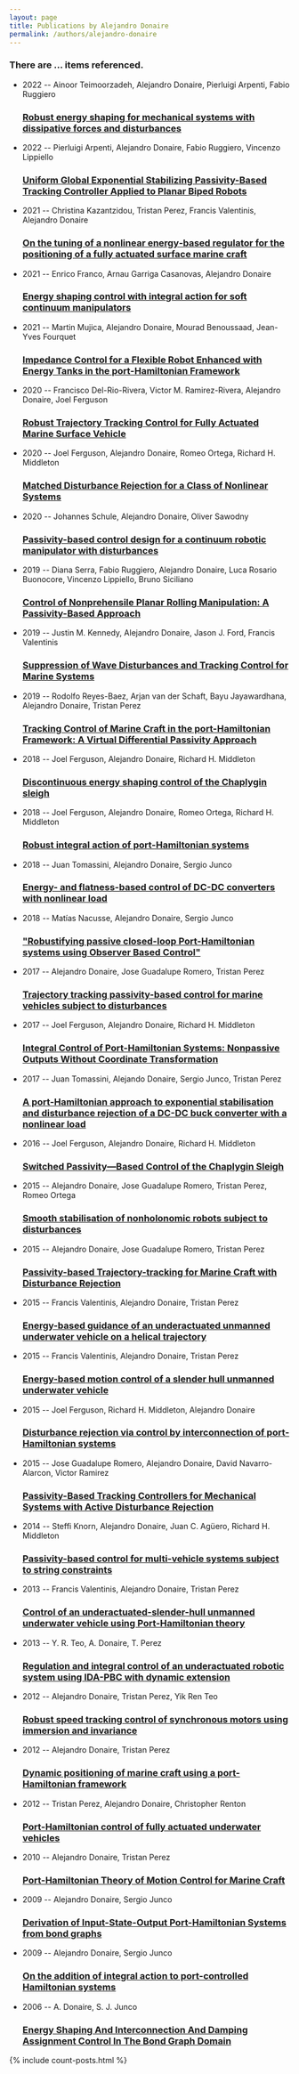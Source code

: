 ```yaml
---
layout: page
title: Publications by Alejandro Donaire
permalink: /authors/alejandro-donaire
---
```


<h3 id="number-posts">There are ... items referenced.</h3>
<ul class="post-list">
<li><span class='post-meta'>2022 -- Ainoor Teimoorzadeh, Alejandro Donaire, Pierluigi Arpenti, Fabio Ruggiero</span><h3><a class='post-link' href="{{ site.baseurl }}/robust-energy-shaping-for-mechanical-systems-with-dissipative-forces-and-disturbances">Robust energy shaping for mechanical systems with dissipative forces and disturbances</a></h3></li>
<li><span class='post-meta'>2022 -- Pierluigi Arpenti, Alejandro Donaire, Fabio Ruggiero, Vincenzo Lippiello</span><h3><a class='post-link' href="{{ site.baseurl }}/uniform-global-exponential-stabilizing-passivity-based-tracking-controller-applied-to-planar-biped-robots">Uniform Global Exponential Stabilizing Passivity-Based Tracking Controller Applied to Planar Biped Robots</a></h3></li>
<li><span class='post-meta'>2021 -- Christina Kazantzidou, Tristan Perez, Francis Valentinis, Alejandro Donaire</span><h3><a class='post-link' href="{{ site.baseurl }}/on-the-tuning-of-a-nonlinear-energy-based-regulator-for-the-positioning-of-a-fully-actuated-surface-marine-craft">On the tuning of a nonlinear energy‐based regulator for the positioning of a fully actuated surface marine craft</a></h3></li>
<li><span class='post-meta'>2021 -- Enrico Franco, Arnau Garriga Casanovas, Alejandro Donaire</span><h3><a class='post-link' href="{{ site.baseurl }}/energy-shaping-control-with-integral-action-for-soft-continuum-manipulators">Energy shaping control with integral action for soft continuum manipulators</a></h3></li>
<li><span class='post-meta'>2021 -- Martin Mujica, Alejandro Donaire, Mourad Benoussaad, Jean-Yves Fourquet</span><h3><a class='post-link' href="{{ site.baseurl }}/impedance-control-for-a-flexible-robot-enhanced-with-energy-tanks-in-the-port-hamiltonian-framework">Impedance Control for a Flexible Robot Enhanced with Energy Tanks in the port-Hamiltonian Framework</a></h3></li>
<li><span class='post-meta'>2020 -- Francisco Del-Rio-Rivera, Victor M. Ramirez-Rivera, Alejandro Donaire, Joel Ferguson</span><h3><a class='post-link' href="{{ site.baseurl }}/robust-trajectory-tracking-control-for-fully-actuated-marine-surface-vehicle">Robust Trajectory Tracking Control for Fully Actuated Marine Surface Vehicle</a></h3></li>
<li><span class='post-meta'>2020 -- Joel Ferguson, Alejandro Donaire, Romeo Ortega, Richard H. Middleton</span><h3><a class='post-link' href="{{ site.baseurl }}/matched-disturbance-rejection-for-a-class-of-nonlinear-systems">Matched Disturbance Rejection for a Class of Nonlinear Systems</a></h3></li>
<li><span class='post-meta'>2020 -- Johannes Schule, Alejandro Donaire, Oliver Sawodny</span><h3><a class='post-link' href="{{ site.baseurl }}/passivity-based-control-design-for-a-continuum-robotic-manipulator-with-disturbances">Passivity-based control design for a continuum robotic manipulator with disturbances</a></h3></li>
<li><span class='post-meta'>2019 -- Diana Serra, Fabio Ruggiero, Alejandro Donaire, Luca Rosario Buonocore, Vincenzo Lippiello, Bruno Siciliano</span><h3><a class='post-link' href="{{ site.baseurl }}/control-of-nonprehensile-planar-rolling-manipulation-a-passivity-based-approach">Control of Nonprehensile Planar Rolling Manipulation: A Passivity-Based Approach</a></h3></li>
<li><span class='post-meta'>2019 -- Justin M. Kennedy, Alejandro Donaire, Jason J. Ford, Francis Valentinis</span><h3><a class='post-link' href="{{ site.baseurl }}/suppression-of-wave-disturbances-and-tracking-control-for-marine-systems">Suppression of Wave Disturbances and Tracking Control for Marine Systems</a></h3></li>
<li><span class='post-meta'>2019 -- Rodolfo Reyes-Baez, Arjan van der Schaft, Bayu Jayawardhana, Alejandro Donaire, Tristan Perez</span><h3><a class='post-link' href="{{ site.baseurl }}/tracking-control-of-marine-craft-in-the-port-hamiltonian-framework-a-virtual-differential-passivity-approach">Tracking Control of Marine Craft in the port-Hamiltonian Framework: A Virtual Differential Passivity Approach</a></h3></li>
<li><span class='post-meta'>2018 -- Joel Ferguson, Alejandro Donaire, Richard H. Middleton</span><h3><a class='post-link' href="{{ site.baseurl }}/discontinuous-energy-shaping-control-of-the-chaplygin-sleigh">Discontinuous energy shaping control of the Chaplygin sleigh</a></h3></li>
<li><span class='post-meta'>2018 -- Joel Ferguson, Alejandro Donaire, Romeo Ortega, Richard H. Middleton</span><h3><a class='post-link' href="{{ site.baseurl }}/robust-integral-action-of-port-hamiltonian-systems">Robust integral action of port-Hamiltonian systems</a></h3></li>
<li><span class='post-meta'>2018 -- Juan Tomassini, Alejandro Donaire, Sergio Junco</span><h3><a class='post-link' href="{{ site.baseurl }}/energy-and-flatness-based-control-of-dc-dc-converters-with-nonlinear-load">Energy- and flatness-based control of DC-DC converters with nonlinear load</a></h3></li>
<li><span class='post-meta'>2018 -- Matías Nacusse, Alejandro Donaire, Sergio Junco</span><h3><a class='post-link' href="{{ site.baseurl }}/robustifying-passive-closed-loop-port-hamiltonian-systems-using-observer-based-control">"Robustifying passive closed-loop Port-Hamiltonian systems using Observer Based Control"</a></h3></li>
<li><span class='post-meta'>2017 -- Alejandro Donaire, Jose Guadalupe Romero, Tristan Perez</span><h3><a class='post-link' href="{{ site.baseurl }}/trajectory-tracking-passivity-based-control-for-marine-vehicles-subject-to-disturbances">Trajectory tracking passivity-based control for marine vehicles subject to disturbances</a></h3></li>
<li><span class='post-meta'>2017 -- Joel Ferguson, Alejandro Donaire, Richard H. Middleton</span><h3><a class='post-link' href="{{ site.baseurl }}/integral-control-of-port-hamiltonian-systems-nonpassive-outputs-without-coordinate-transformation">Integral Control of Port-Hamiltonian Systems: Nonpassive Outputs Without Coordinate Transformation</a></h3></li>
<li><span class='post-meta'>2017 -- Juan Tomassini, Alejando Donaire, Sergio Junco, Tristan Perez</span><h3><a class='post-link' href="{{ site.baseurl }}/a-port-hamiltonian-approach-to-exponential-stabilisation-and-disturbance-rejection-of-a-dc-dc-buck-converter-with-a-nonlinear-load">A port-Hamiltonian approach to exponential stabilisation and disturbance rejection of a DC-DC buck converter with a nonlinear load</a></h3></li>
<li><span class='post-meta'>2016 -- Joel Ferguson, Alejandro Donaire, Richard H. Middleton</span><h3><a class='post-link' href="{{ site.baseurl }}/switched-passivity-based-control-of-the-chaplygin-sleigh">Switched Passivity—Based Control of the Chaplygin Sleigh</a></h3></li>
<li><span class='post-meta'>2015 -- Alejandro Donaire, Jose Guadalupe Romero, Tristan Perez, Romeo Ortega</span><h3><a class='post-link' href="{{ site.baseurl }}/smooth-stabilisation-of-nonholonomic-robots-subject-to-disturbances">Smooth stabilisation of nonholonomic robots subject to disturbances</a></h3></li>
<li><span class='post-meta'>2015 -- Alejandro Donaire, Jose Guadalupe Romero, Tristan Perez</span><h3><a class='post-link' href="{{ site.baseurl }}/passivity-based-trajectory-tracking-for-marine-craft-with-disturbance-rejection">Passivity-based Trajectory-tracking for Marine Craft with Disturbance Rejection</a></h3></li>
<li><span class='post-meta'>2015 -- Francis Valentinis, Alejandro Donaire, Tristan Perez</span><h3><a class='post-link' href="{{ site.baseurl }}/energy-based-guidance-of-an-underactuated-unmanned-underwater-vehicle-on-a-helical-trajectory">Energy-based guidance of an underactuated unmanned underwater vehicle on a helical trajectory</a></h3></li>
<li><span class='post-meta'>2015 -- Francis Valentinis, Alejandro Donaire, Tristan Perez</span><h3><a class='post-link' href="{{ site.baseurl }}/energy-based-motion-control-of-a-slender-hull-unmanned-underwater-vehicle">Energy-based motion control of a slender hull unmanned underwater vehicle</a></h3></li>
<li><span class='post-meta'>2015 -- Joel Ferguson, Richard H. Middleton, Alejandro Donaire</span><h3><a class='post-link' href="{{ site.baseurl }}/disturbance-rejection-via-control-by-interconnection-of-port-hamiltonian-systems">Disturbance rejection via control by interconnection of port-Hamiltonian systems</a></h3></li>
<li><span class='post-meta'>2015 -- Jose Guadalupe Romero, Alejandro Donaire, David Navarro-Alarcon, Victor Ramirez</span><h3><a class='post-link' href="{{ site.baseurl }}/passivity-based-tracking-controllers-for-mechanical-systems-with-active-disturbance-rejection">Passivity-Based Tracking Controllers for Mechanical Systems with Active Disturbance Rejection</a></h3></li>
<li><span class='post-meta'>2014 -- Steffi Knorn, Alejandro Donaire, Juan C. Agüero, Richard H. Middleton</span><h3><a class='post-link' href="{{ site.baseurl }}/passivity-based-control-for-multi-vehicle-systems-subject-to-string-constraints">Passivity-based control for multi-vehicle systems subject to string constraints</a></h3></li>
<li><span class='post-meta'>2013 -- Francis Valentinis, Alejandro Donaire, Tristan Perez</span><h3><a class='post-link' href="{{ site.baseurl }}/control-of-an-underactuated-slender-hull-unmanned-underwater-vehicle-using-port-hamiltonian-theory">Control of an underactuated-slender-hull unmanned underwater vehicle using Port-Hamiltonian theory</a></h3></li>
<li><span class='post-meta'>2013 -- Y. R. Teo, A. Donaire, T. Perez</span><h3><a class='post-link' href="{{ site.baseurl }}/regulation-and-integral-control-of-an-underactuated-robotic-system-using-ida-pbc-with-dynamic-extension">Regulation and integral control of an underactuated robotic system using IDA-PBC with dynamic extension</a></h3></li>
<li><span class='post-meta'>2012 -- Alejandro Donaire, Tristan Perez, Yik Ren Teo</span><h3><a class='post-link' href="{{ site.baseurl }}/robust-speed-tracking-control-of-synchronous-motors-using-immersion-and-invariance">Robust speed tracking control of synchronous motors using immersion and invariance</a></h3></li>
<li><span class='post-meta'>2012 -- Alejandro Donaire, Tristan Perez</span><h3><a class='post-link' href="{{ site.baseurl }}/dynamic-positioning-of-marine-craft-using-a-port-hamiltonian-framework">Dynamic positioning of marine craft using a port-Hamiltonian framework</a></h3></li>
<li><span class='post-meta'>2012 -- Tristan Perez, Alejandro Donaire, Christopher Renton</span><h3><a class='post-link' href="{{ site.baseurl }}/port-hamiltonian-control-of-fully-actuated-underwater-vehicles">Port-Hamiltonian control of fully actuated underwater vehicles</a></h3></li>
<li><span class='post-meta'>2010 -- Alejandro Donaire, Tristan Perez</span><h3><a class='post-link' href="{{ site.baseurl }}/port-hamiltonian-theory-of-motion-control-for-marine-craft">Port-Hamiltonian Theory of Motion Control for Marine Craft</a></h3></li>
<li><span class='post-meta'>2009 -- Alejandro Donaire, Sergio Junco</span><h3><a class='post-link' href="{{ site.baseurl }}/derivation-of-input-state-output-port-hamiltonian-systems-from-bond-graphs">Derivation of Input-State-Output Port-Hamiltonian Systems from bond graphs</a></h3></li>
<li><span class='post-meta'>2009 -- Alejandro Donaire, Sergio Junco</span><h3><a class='post-link' href="{{ site.baseurl }}/on-the-addition-of-integral-action-to-port-controlled-hamiltonian-systems">On the addition of integral action to port-controlled Hamiltonian systems</a></h3></li>
<li><span class='post-meta'>2006 -- A. Donaire, S. J. Junco</span><h3><a class='post-link' href="{{ site.baseurl }}/energy-shaping-and-interconnection-and-damping-assignment-control-in-the-bond-graph-domain">Energy Shaping And Interconnection And Damping Assignment Control In The Bond Graph Domain</a></h3></li>

</ul>
{% include count-posts.html %}

